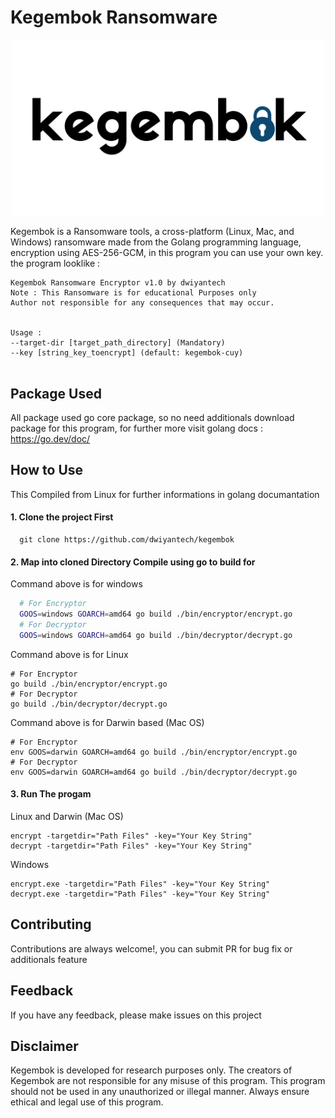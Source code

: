 # Kegembok Ransomware

<p align="center">

<img src="/assets/img/kegembok_transparent.png" width="500">

</p>

Kegembok is a Ransomware tools, a cross-platform (Linux, Mac, and Windows) ransomware made from the Golang programming language, encryption using AES-256-GCM, in this program you can use your own key.
the program looklike :
```
Kegembok Ransomware Encryptor v1.0 by dwiyantech 
Note : This Ransomware is for educational Purposes only
Author not responsible for any consequences that may occur.


Usage : 
--target-dir [target_path_directory] (Mandatory)
--key [string_key_toencrypt] (default: kegembok-cuy)


```
## Package Used
All package used go core package, so no need additionals download package for this program, for further more visit golang docs : https://go.dev/doc/
## How to Use
This Compiled from Linux for further informations in golang documantation  
#### 1. Clone the project First

```
  git clone https://github.com/dwiyantech/kegembok
```
#### 2. Map into cloned Directory Compile using go to build for
Command above is for windows
```bash 
  # For Encryptor 
  GOOS=windows GOARCH=amd64 go build ./bin/encryptor/encrypt.go
  # For Decryptor 
  GOOS=windows GOARCH=amd64 go build ./bin/decryptor/decrypt.go
```
Command above is for Linux
```
# For Encryptor 
go build ./bin/encryptor/encrypt.go
# For Decryptor 
go build ./bin/decryptor/decrypt.go
```
Command above is for Darwin based (Mac OS)

```
# For Encryptor 
env GOOS=darwin GOARCH=amd64 go build ./bin/encryptor/encrypt.go
# For Decryptor 
env GOOS=darwin GOARCH=amd64 go build ./bin/decryptor/decrypt.go
```
#### 3. Run The progam
Linux and Darwin (Mac OS)
```
encrypt -targetdir="Path Files" -key="Your Key String"
decrypt -targetdir="Path Files" -key="Your Key String"
```
Windows
```
encrypt.exe -targetdir="Path Files" -key="Your Key String"
decrypt.exe -targetdir="Path Files" -key="Your Key String"

```

## Contributing

Contributions are always welcome!, you can submit PR for bug fix or additionals feature

## Feedback

If you have any feedback, please make issues on this project


## Disclaimer
Kegembok is developed for research purposes only. The creators of Kegembok are not responsible for any misuse of this program. This program should not be used in any unauthorized or illegal manner. Always ensure ethical and legal use of this program.

